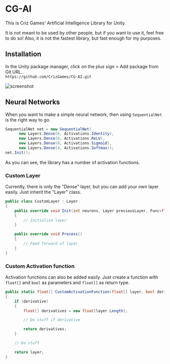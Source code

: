# CG-AI
This is Criz Games' Artificial Intelligence Library for Unity.
 
It is not meant to be used by other people, but if you want to use it, feel free to do so!
Also, it is not the fastest library, but fast enough for my purposes.
 
## Installation
In the Unity package manager, click on the plus sign > Add package from Git URL..  
`https://github.com/CrizGames/CG-AI.git`  

![screenshot](https://user-images.githubusercontent.com/38948134/81692046-1b0e9a80-945e-11ea-956f-607265b609df.png)  

## Neural Networks
When you want to make a simple neural network, then using `SequentialNet` is the right way to go.
```c#
SequentialNet net = new SequentialNet(
      new Layers.Dense(6, Activations.Identity),
      new Layers.Dense(8, Activations.ReLU),
      new Layers.Dense(8, Activations.Sigmoid),
      new Layers.Dense(4, Activations.Softmax));
net.Init();
```
As you can see, the library has a number of activation functions.

### Custom Layer
Currently, there is only the "Dense" layer, but you can add your own layer easily. Just inherit the "Layer" class.
```c#
public class CustomLayer : Layer
{
    public override void Init(int neurons, Layer previousLayer, Func<float[], bool, float[]> activationFunc, bool onlyPositiveWeights, float initWeightsRange)
    {
        // Initialize layer
    }

    public override void Process()
    {
        // Feed forward of layer
    }
}
```

### Custom Activation function
Activation functions can also be added easily. Just create a function with `float[]` and `bool` as parameters and `float[]` as return type.
```c#
public static float[] CustomActivationFunction(float[] layer, bool derivative = false)
{
    if (derivative)
    {
        float[] derivatives = new float[layer.Length];

        // Do stuff if derivative

        return derivatives;
    }

    // Do stuff

    return layer;
}
```
